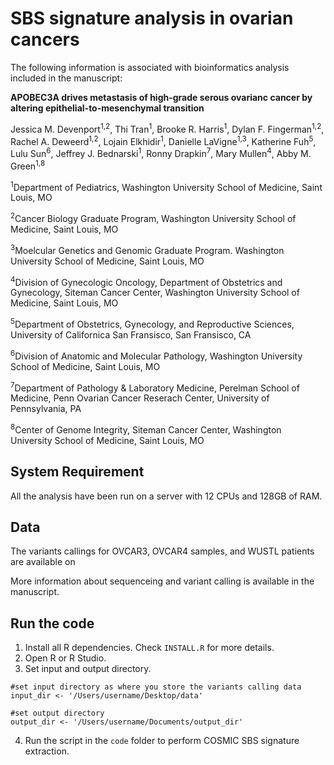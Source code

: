 # SBS signature analysis in ovarian cancers 
The following information is associated with bioinformatics analysis included in the manuscript: 

**APOBEC3A drives metastasis of high-grade serous ovarianc cancer by altering epithelial-to-mesenchymal transition**

Jessica M. Devenport<sup>1,2</sup>, Thi Tran<sup>1</sup>, Brooke R. Harris<sup>1</sup>, Dylan F. Fingerman<sup>1,2</sup>, Rachel A. Deweerd<sup>1,2</sup>, 
Lojain Elkhidir<sup>1</sup>, Danielle LaVigne<sup>1,3</sup>, Katherine Fuh<sup>5</sup>, Lulu Sun<sup>6</sup>, Jeffrey J. Bednarski<sup>1</sup>, 
Ronny Drapkin<sup>7</sup>, Mary Mullen<sup>4</sup>, Abby M. Green<sup>1,8</sup>

<sup>1</sup>Department of Pediatrics, Washington University School of Medicine, Saint Louis, MO

<sup>2</sup>Cancer Biology Graduate Program, Washington University School of Medicine, Saint Louis, MO

<sup>3</sup>Moelcular Genetics and Genomic Graduate Program. Washington University School of Medicine, Saint Louis, MO

<sup>4</sup>Division of Gynecologic Oncology, Department of Obstetrics and Gynecology, Siteman Cancer Center, Washington University School of Medicine, 
Saint Louis, MO

<sup>5</sup>Department of Obstetrics, Gynecology, and Reproductive Sciences, University of Californica San Fransisco, San Fransisco, CA

<sup>6</sup>Division of Anatomic and Molecular Pathology, Washington University School of Medicine, Saint Louis, MO

<sup>7</sup>Department of Pathology & Laboratory Medicine, Perelman School of Medicine, Penn Ovarian Cancer Reserach Center, University of Pennsylvania, PA

<sup>8</sup>Center of Genome Integrity, Siteman Cancer Center, Washington University School of Medicine, Saint Louis, MO

## System Requirement

All the analysis have been run on a server with 12 CPUs and 128GB of RAM. 
## Data

The variants callings for OVCAR3, OVCAR4 samples, and WUSTL patients are available on

More information about sequenceing and variant calling is available in the manuscript. 

## Run the code
1. Install all R dependencies. Check ``INSTALL.R`` for more details.
2. Open R or R Studio.
3. Set input and output directory.
```
#set input directory as where you store the variants calling data
input_dir <- '/Users/username/Desktop/data'

#set output directory 
output_dir <- '/Users/username/Documents/output_dir'
```
4. Run the script in the ``code`` folder to perform COSMIC SBS signature extraction. 

